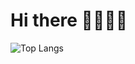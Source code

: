 # Hi there 👋🤩🙄🎉
![Top Langs](https://github-readme-stats.vercel.app/api/top-langs/?username=chmielulu&layout=compact)
